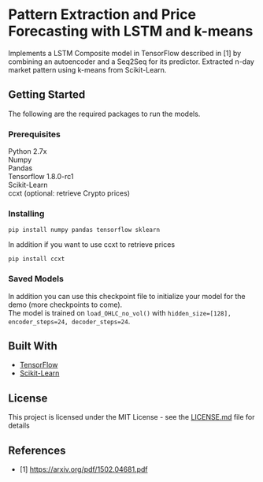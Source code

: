 # Pattern Extraction and Price Forecasting with LSTM and k-means

Implements a LSTM Composite model in TensorFlow described in [1] by combining an autoencoder and a Seq2Seq for its predictor. Extracted n-day market pattern using k-means from Scikit-Learn. 

## Getting Started
The following are the required packages to run the models. 

### Prerequisites

Python 2.7x<br />
Numpy<br />
Pandas<br />
Tensorflow 1.8.0-rc1<br />
Scikit-Learn<br />
ccxt (optional: retrieve Crypto prices)
### Installing



```
pip install numpy pandas tensorflow sklearn
```
In addition if you want to use ccxt to retrieve prices

```
pip install ccxt
```


### Saved Models
In addition you can use this checkpoint file to initialize your model for the demo (more checkpoints to come). <br />
The model is trained on ```load_OHLC_no_vol()``` with ```hidden_size=[128], encoder_steps=24, decoder_steps=24```.




## Built With

* [TensorFlow](https://github.com/tensorflow/tensorflow)
* [Scikit-Learn](https://github.com/scikit-learn/scikit-learn)

## License

This project is licensed under the MIT License - see the [LICENSE.md](LICENSE.md) file for details

## References

* [1] https://arxiv.org/pdf/1502.04681.pdf
